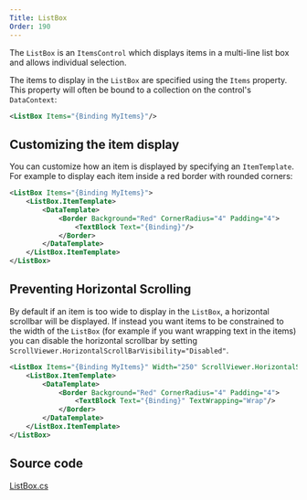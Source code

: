 ```yaml
---
Title: ListBox
Order: 190
---
```

The `ListBox` is an `ItemsControl` which displays items in a multi-line list box and allows individual selection.

The items to display in the `ListBox` are specified using the `Items` property. This property will
often be bound to a collection on the control's `DataContext`:

```xml
<ListBox Items="{Binding MyItems}"/>
```

## Customizing the item display

You can customize how an item is displayed by specifying an `ItemTemplate`. For example to display
each item inside a red border with rounded corners:

```xml
<ListBox Items="{Binding MyItems}">
    <ListBox.ItemTemplate>
        <DataTemplate>
            <Border Background="Red" CornerRadius="4" Padding="4">
                <TextBlock Text="{Binding}"/>
            </Border>
        </DataTemplate>
    </ListBox.ItemTemplate>
</ListBox>
```

## Preventing Horizontal Scrolling

By default if an item is too wide to display in the `ListBox`, a horizontal scrollbar will be
displayed. If instead you want items to be constrained to the width of the `ListBox` (for example
if you want wrapping text in the items) you can disable the horizontal scrollbar by setting
`ScrollViewer.HorizontalScrollBarVisibility="Disabled"`.

```xml
<ListBox Items="{Binding MyItems}" Width="250" ScrollViewer.HorizontalScrollBarVisibility="Disabled">
    <ListBox.ItemTemplate>
        <DataTemplate>
            <Border Background="Red" CornerRadius="4" Padding="4">
                <TextBlock Text="{Binding}" TextWrapping="Wrap"/>
            </Border>
        </DataTemplate>
    </ListBox.ItemTemplate>
</ListBox>

```

## Source code
[ListBox.cs](https://github.com/AvaloniaUI/Avalonia/blob/master/src/Avalonia.Controls/ListBox.cs)

